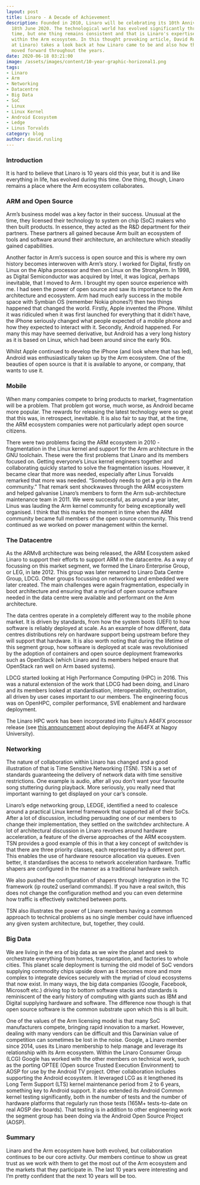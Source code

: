 ```yaml
---
layout: post
title: Linaro - A Decade of Achievement
description: Founded in 2010, Linaro will be celebrating its 10th Anniversary on the
  18th June 2020. The technological world has evolved significantly throughout this
  time, but one thing remains consistent and that is Linaro's expertise and collaboration
  within the Arm ecosystem. In this thought provoking article, David Rusling (CTO
  at Linaro) takes a look back at how Linaro came to be and also how the company has
  moved forward throughout the years.
date: 2020-06-18 03:21:00
image: /assets/images/content/10-year-graphic-horizonal1.png
tags:
- Linaro
- Arm
- Networking
- Datacentre
- Big Data
- SoC
- Linux
- Linux Kernel
- Android Ecosystem
- Ledge
- Linus Torvalds
category: blog
author: david.rusling
---
```


### **Introduction**

It is hard to believe that Linaro is 10 years old this year, but it is and like everything in life, has evolved during this time. One thing, though, Linaro remains a place where the Arm ecosystem collaborates.

### **ARM and Open Source**

Arm’s business model was a key factor in their success. Unusual at the time, they licensed their technology to system on chip (SoC) makers who then built products. In essence, they acted as the R&D department for their partners. These partners all gained because Arm built an ecosystem of tools and software around their architecture, an architecture which steadily gained capabilities.

Another factor in Arm’s success is open source and this is where my own history becomes interwoven with Arm’s story. I worked for Digital, firstly on Linux on the Alpha processor and then on Linux on the StrongArm. In 1998, as Digital Semiconductor was acquired by Intel, it was logical, perhaps inevitable, that I moved to Arm. I brought my open source experience with me. I had seen the power of open source and saw its importance to the Arm architecture and ecosystem. Arm had much early success in the mobile space with Symbian OS (remember Nokia phones?) then two things happened that changed the world. Firstly, Apple invented the iPhone. Whilst it was ridiculed when it was first launched for everything that it didn’t have, the iPhone seriously changed what people expected of a mobile phone and how they expected to interact with it. Secondly, Android happened. For many this may have seemed derivative, but Android has a very long history as it is based on Linux, which had been around since the early 90s.

Whilst Apple continued to develop the iPhone (and look where that has led), Android was enthusiastically taken up by the Arm ecosystem. One of the beauties of open source is that it is available to anyone, or company, that wants to use it.

### **Mobile**

When many companies compete to bring products to market, fragmentation will be a problem. That problem got worse, much worse, as Android became more popular. The rewards for releasing the latest technology were so great that this was, in retrospect, inevitable. It is also fair to say that, at the time, the ARM ecosystem companies were not particularly adept open source citizens.

There were two problems facing the ARM ecosystem in 2010 - fragmentation in the Linux kernel and support for the Arm architecture in the GNU toolchain. These were the first problems that Linaro and its members focused on. Getting everyone’s Linux kernel engineers together and collaborating quickly started to solve the fragmentation issues. However, it became clear that more was needed, especially after Linus Torvalds remarked that more was needed. “Somebody needs to get a grip in the Arm community.” That remark sent shockwaves through the ARM ecosystem and helped galvanise Linaro’s members to form the Arm sub-architecture maintenance team in 2011. We were successful, as around a year later, Linus was lauding the Arm kernel community for being exceptionally well organised. I think that this marks the moment in time when the ARM community became full members of the open source community. This trend continued as we worked on power management within the kernel.

### **The Datacentre**

As the ARMv8 architecture was being released, the ARM Ecosystem asked Linaro to support their efforts to support ARM in the datacentre. As a way of focussing on this market segment, we formed the Linaro Enterprise Group, or LEG, in late 2012. This group was later renamed to Linaro Data Centre Group, LDCG. Other groups focussing on networking and embedded were later created. The main challenges were again fragmentation, especially in boot architecture and ensuring that a myriad of open source software needed in the data centre were available and performant on the Arm architecture.

The data centres operate in a completely different way to the mobile phone market. It is driven by standards, from how the system boots (UEFI) to how software is reliably deployed at scale. As an example of how different, data centres distributions rely on hardware support being upstream before they will support that hardware. It is also worth noting that during the lifetime of this segment group, how software is deployed at scale was revolutionised by the adoption of containers and open source deployment frameworks such as OpenStack (which Linaro and its members helped ensure that OpenStack ran well on Arm based systems).

LDCG started looking at High Performance Computing (HPC) in 2016. This was a natural extension of the work that LDCG had been doing, and Linaro and its members looked at standardisation, interoperability, orchestration, all driven by user cases important to our members. The engineering focus was on OpenHPC, compiler performance, SVE enablement and hardware deployment.

The Linaro HPC work has been incorporated into Fujitsu’s A64FX processor release (see [this announcement](https://www-techradar-com.cdn.ampproject.org/c/s/www.techradar.com/amp/news/little-known-japanese-cpu-threatens-to-make-nvidia-intel-and-amd-obsolete-in-hpc-market) about deploying the A64FX at Nagoy University).

### **Networking**

The nature of collaboration within Linaro has changed and a good illustration of that is Time Sensitive Networking (TSN). TSN is a set of standards guaranteeing the delivery of network data with time sensitive restrictions. One example is audio, after all you don’t want your favourite song stuttering during playback. More seriously, you really need that important warning to get displayed on your car’s console.

Linaro’s edge networking group, LEDGE, identified a need to coalesce around a practical Linux kernel framework that supported all of their SoCs. After a lot of discussion, including persuading one of our members to change their implementation, they settled on the switchdev architecture. A lot of architectural discussion in Linaro revolves around hardware acceleration, a feature of the diverse approaches of the ARM ecosystem. TSN provides a good example of this in that a key concept of switchdev is that there are three priority classes, each represented by a different port. This enables the use of hardware resource allocation via queues. Even better, it standardises the access to network acceleration hardware. Traffic shapers are configured in the manner as a traditional hardware switch.

We also pushed the configuration of shapers through integration in the TC framework (ip route2 userland commands). If you have a real switch, this does not change the configuration method and you can even determine how traffic is effectively switched between ports.

TSN also illustrates the power of Linaro members having a common approach to technical problems as no single member could have influenced any given system architecture, but, together, they could.

### **Big Data**

We are living in the era of big data as we wire the planet and seek to orchestrate everything from homes, transportation, and factories to whole cities. This planet scale deployment is turning the old model of SoC vendors supplying commodity chips upside down as it becomes more and more complex to integrate devices securely with the myriad of cloud ecosystems that now exist. In many ways, the big data companies (Google, Facebook, Microsoft etc.) driving top to bottom software stacks and standards is reminiscent of the early history of computing with giants such as IBM and Digital supplying hardware and software. The difference now though is that open source software is the common substrate upon which this is all built.

One of the values of the Arm licensing model is that many SoC manufacturers compete, bringing rapid innovation to a market. However, dealing with many vendors can be difficult and this Darwinian value of competition can sometimes be lost in the noise. Google, a Linaro member since 2014, uses its Linaro membership to help manage and leverage its relationship with its Arm ecosystem. Within the Linaro Consumer Group (LCG) Google has worked with the other members on technical work, such as the porting OPTEE (Open source Trusted Execution Environment) to AOSP for use by the Android TV project. Other collaboration includes supporting the Android ecosystem. It leveraged LCG as it lengthened its Long Term Support (LTS) kernel maintenance period from 2 to 6 years, something key to Android support. It also extended its Android Common kernel testing significantly, both in the number of tests and the number of hardware platforms that regularly run those tests (165M+ tests-to-date on real AOSP dev boards). That testing is in addition to other engineering work the segment group has been doing via the Android Open Source Project (AOSP).

### **Summary**

Linaro and the Arm ecosystem have both evolved, but collaboration continues to be our core activity. Our members continue to show us great trust as we work with them to get the most out of the Arm ecosystem and the markets that they participate in. The last 10 years were interesting and I’m pretty confident that the next 10 years will be too.